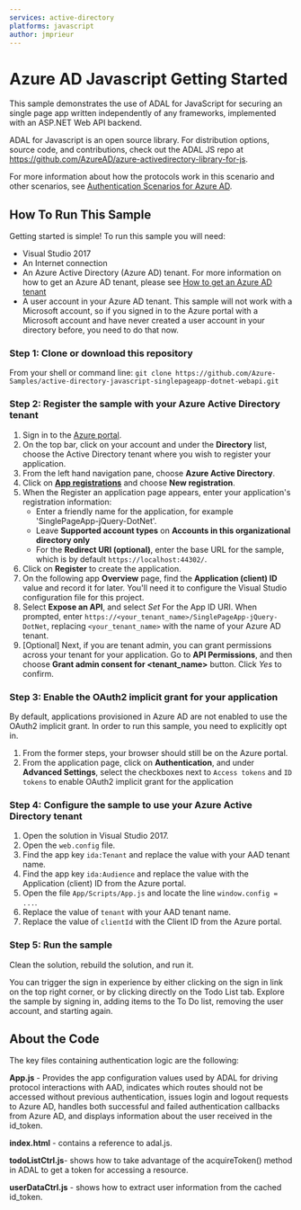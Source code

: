 ```yaml
---
services: active-directory
platforms: javascript
author: jmprieur
---
```


Azure AD Javascript Getting Started
====================
This sample demonstrates the use of ADAL for JavaScript for securing an single page app written independently of any frameworks, implemented with an ASP.NET Web API backend.

ADAL for Javascript is an open source library.  For distribution options, source code, and contributions, check out the ADAL JS repo at https://github.com/AzureAD/azure-activedirectory-library-for-js.

For more information about how the protocols work in this scenario and other scenarios, see [Authentication Scenarios for Azure AD](http://go.microsoft.com/fwlink/?LinkId=394414).

## How To Run This Sample

Getting started is simple!  To run this sample you will need:
- Visual Studio 2017
- An Internet connection
- An Azure Active Directory (Azure AD) tenant. For more information on how to get an Azure AD tenant, please see [How to get an Azure AD tenant](https://azure.microsoft.com/en-us/documentation/articles/active-directory-howto-tenant/) 
- A user account in your Azure AD tenant. This sample will not work with a Microsoft account, so if you signed in to the Azure portal with a Microsoft account and have never created a user account in your directory before, you need to do that now.

### Step 1:  Clone or download this repository

From your shell or command line:
`git clone https://github.com/Azure-Samples/active-directory-javascript-singlepageapp-dotnet-webapi.git`

### Step 2:  Register the sample with your Azure Active Directory tenant

1. Sign in to the [Azure portal](https://portal.azure.com).
2. On the top bar, click on your account and under the **Directory** list, choose the Active Directory tenant where you wish to register your application.
3. From the left hand navigation pane, choose **Azure Active Directory**.
4. Click on **[App registrations](https://go.microsoft.com/fwlink/?linkid=2083908)** and choose **New registration**.
5. When the Register an application page appears, enter your application's registration information:
    - Enter a friendly name for the application, for example 'SinglePageApp-jQuery-DotNet'. 
    - Leave **Supported account types** on **Accounts in this organizational directory only**
    - For the **Redirect URI (optional)**, enter the base URL for the sample, which is by default `https://localhost:44302/`. 
6. Click on **Register** to create the application.
7. On the following app **Overview** page, find the **Application (client) ID** value and record it for later. You'll need it to configure the Visual Studio configuration file for this project.
8. Select **Expose an API**, and select *Set* For the App ID URI. When prompted, enter `https://<your_tenant_name>/SinglePageApp-jQuery-DotNet`, replacing `<your_tenant_name>` with the name of your Azure AD tenant. 
9. [Optional] Next, if you are tenant admin, you can grant permissions across your tenant for your application. Go to **API Permissions**, and then choose **Grant admin consent for <tenant_name>** button. Click *Yes* to confirm.

### Step 3:  Enable the OAuth2 implicit grant for your application

By default, applications provisioned in Azure AD are not enabled to use the OAuth2 implicit grant. In order to run this sample, you need to explicitly opt in.

1. From the former steps, your browser should still be on the Azure portal.
2. From the application page, click on **Authentication**, and under **Advanced Settings**, select the checkboxes next to `Access tokens` and `ID tokens` to enable OAuth2 implicit grant for the application

### Step 4:  Configure the sample to use your Azure Active Directory tenant

1. Open the solution in Visual Studio 2017.
2. Open the `web.config` file.
3. Find the app key `ida:Tenant` and replace the value with your AAD tenant name.
4. Find the app key `ida:Audience` and replace the value with the Application (client) ID from the Azure portal.
5. Open the file `App/Scripts/App.js` and locate the line `window.config = ...`.
6. Replace the value of `tenant` with your AAD tenant name.
7. Replace the value of `clientId` with the Client ID from the Azure portal.

### Step 5:  Run the sample

Clean the solution, rebuild the solution, and run it. 

You can trigger the sign in experience by either clicking on the sign in link on the top right corner, or by clicking directly on the Todo List tab.
Explore the sample by signing in, adding items to the To Do list, removing the user account, and starting again. 

## About the Code

The key files containing authentication logic are the following:

**App.js** - Provides the app configuration values used by ADAL for driving protocol interactions with AAD, indicates which routes should not be accessed without previous authentication, issues login and logout requests to Azure AD, handles both successful and failed authentication callbacks from Azure AD, and displays information about the user received in the id_token.

**index.html** - contains a reference to adal.js.

**todoListCtrl.js**- shows how to take advantage of the acquireToken() method in ADAL to get a token for accessing a resource.

**userDataCtrl.js** - shows how to extract user information from the cached id_token.
   
